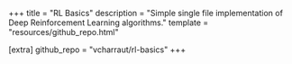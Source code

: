 +++
title = "RL Basics"
description = "Simple single file implementation of Deep Reinforcement Learning algorithms."
template = "resources/github_repo.html"

[extra]
github_repo = "vcharraut/rl-basics"
+++